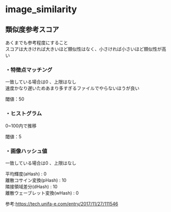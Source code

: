 # image_similarity

## 類似度参考スコア
あくまでも参考程度にすること  
スコアは大きければ大きいほど類似性はなく、小さければ小さいほど類似性が高い

### ・特徴点マッチング
一致している場合は0 、上限はなし  
速度かなり遅いためあまり多すぎるファイルでやらないほうが良い

閾値：50

### ・ヒストグラム
0~100内で推移  

閾値：5

### ・画像ハッシュ値
一致している場合は0 、上限はなし  

平均輝度(aHash) : 0  
離散コサイン変換(pHash) : 10  
隣接領域差分(dHash) : 10  
離散ウェーブレット変換(wHash) : 0  

参考:https://tech.unifa-e.com/entry/2017/11/27/111546